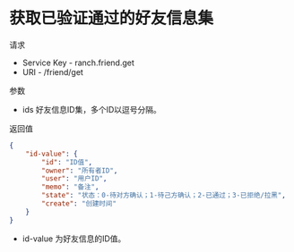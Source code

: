 # 获取已验证通过的好友信息集

请求
- Service Key - ranch.friend.get
- URI - /friend/get

参数
- ids 好友信息ID集，多个ID以逗号分隔。

返回值
```json
{
    "id-value": {
        "id": "ID值",
        "owner": "所有者ID",
        "user": "用户ID",
        "memo": "备注",
        "state": "状态：0-待对方确认；1-待己方确认；2-已通过；3-已拒绝/拉黑",
        "create": "创建时间"
    }
}
```

- id-value 为好友信息的ID值。
